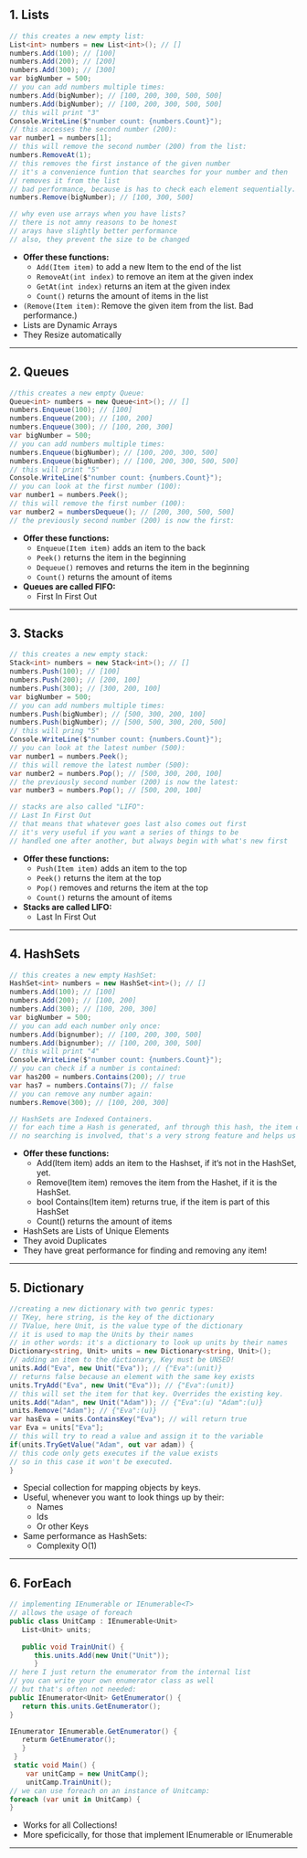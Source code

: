 ## 1. Lists

```cs
// this creates a new empty list:
List<int> numbers = new List<int>(); // []
numbers.Add(100); // [100]
numbers.Add(200); // [200]
numbers.Add(300); // [300]
var bigNumber = 500;
// you can add numbers multiple times:
numbers.Add(bigNumber); // [100, 200, 300, 500, 500]
numbers.Add(bigNumber); // [100, 200, 300, 500, 500]
// this will print "3"
Console.WriteLine($"number count: {numbers.Count}");
// this accesses the second number (200):
var number1 = numbers[1];
// this will remove the second number (200) from the list:
numbers.RemoveAt(1);
// this removes the first instance of the given number
// it's a convenience funtion that searches for your number and then
// removes it from the list
// bad performance, because is has to check each element sequentially.
numbers.Remove(bigNumber); // [100, 300, 500]

// why even use arrays when you have lists?
// there is not amny reasons to be honest
// arays have slightly better performance
// also, they prevent the size to be changed
```

- **Offer these functions:**
  - `Add(Item item)` to add a new Item to the end of the list
  - `RemoveAt(int index)` to remove an item at the given index
  - `GetAt(int index)` returns an item at the given index
  - `Count()` returns the amount of items in the list
- `(Remove(Item item)`: Remove the given item from the list. Bad performance.)
- Lists are Dynamic Arrays
- They Resize automatically

---

## 2. Queues

```cs
//this creates a new empty Queue:
Queue<int> numbers = new Queue<int>(); // []
numbers.Enqueue(100); // [100]
numbers.Enqueue(200); // [100, 200]
numbers.Enqueue(300); // [100, 200, 300]
var bigNumber = 500;
// you can add numbers multiple times:
numbers.Enqueue(bigNumber); // [100, 200, 300, 500]
numbers.Enqueue(bigNumber); // [100, 200, 300, 500, 500]
// this will print "5"
Console.WriteLine($"number count: {numbers.Count}");
// you can look at the first number (100):
var number1 = numbers.Peek();
// this will remove the first number (100):
var number2 = numbersDequeue(); // [200, 300, 500, 500]
// the previously second number (200) is now the first:
```

- **Offer these functions:**
  - `Enqueue(Item item)` adds an item to the back
  - `Peek()` returns the item in the beginning
  - `Dequeue()` removes and returns the item in the beginning
  - `Count()` returns the amount of items
- **Queues are called FIFO:**
  - First In First Out

---

## 3. Stacks

```cs
// this creates a new empty stack:
Stack<int> numbers = new Stack<int>(); // []
numbers.Push(100); // [100]
numbers.Push(200); // [200, 100]
numbers.Push(300); // [300, 200, 100]
var bigNumber = 500;
// you can add numbers multiple times:
numbers.Push(bigNumber); // [500, 300, 200, 100]
numbers.Push(bigNumber); // [500, 500, 300, 200, 500]
// this will pring "5"
Console.WriteLine($"number count: {numbers.Count}");
// you can look at the latest number (500):
var number1 = numbers.Peek();
// this will remove the latest number (500):
var number2 = numbers.Pop(); // [500, 300, 200, 100]
// the previously second number (200) is now the latest:
var number3 = numbers.Pop(); // [500, 200, 100]

// stacks are also called "LIFO":
// Last In First Out
// that means that whatever goes last also comes out first
// it's very useful if you want a series of things to be
// handled one after another, but always begin with what's new first
```

- **Offer these functions:**
  - `Push(Item item)` adds an item to the top
  - `Peek()` returns the item at the top
  - `Pop()` removes and returns the item at the top
  - `Count()` returns the amount of items
- **Stacks are called LIFO:**
  - Last In First Out

---

## 4. HashSets

```cs
// this creates a new empty HashSet:
HashSet<int> numbers = new HashSet<int>(); // []
numbers.Add(100); // [100]
numbers.Add(200); // [100, 200]
numbers.Add(300); // [100, 200, 300]
var bigNumber = 500;
// you can add each number only once:
numbers.Add(bignumber); // [100, 200, 300, 500]
numbers.Add(bignumber); // [100, 200, 300, 500]
// this will print "4"
Console.WriteLine($"number count: {numbers.Count}");
// you can check if a number is contained:
var has200 = numbers.Contains(200); // true
var has7 = numbers.Contains(7); // false
// you can remove any number again:
numbers.Remove(300); // [100, 200, 300]

// HashSets are Indexed Containers.
// for each time a Hash is generated, anf through this hash, the item can be found instantly
// no searching is involved, that's a very strong feature and helps us to keep track of things that are in this collection.
```

- **Offer these functions:**
  - Add(Item item) adds an item to the Hashset, if it‘s not in the HashSet, yet.
  - Remove(Item item) removes the item from the Hashet, if it is the HashSet.
  - bool Contains(Item item) returns true, if the item is part of this HashSet
  - Count() returns the amount of items
- HashSets are Lists of Unique Elements
- They avoid Duplicates
- They have great performance for finding and removing any item!

---

## 5. Dictionary

```cs
//creating a new dictionary with two genric types:
// TKey, here string, is the key of the dictionary
// TValue, here Unit, is the value type of the dictionary
// it is used to map the Units by their names
// in other words: it's a dictionary to look up units by their names
Dictionary<string, Unit> units = new Dictionary<string, Unit>();
// adding an item to the dictionary, Key must be UNSED!
units.Add("Eva", new Unit("Eva")); // {"Eva":(unit)}
// returns false because an element with the same key exists
units.TryAdd("Eva", new Unit("Eva")); // {"Eva":(unit)}
// this will set the item for that key. Overrides the existing key.
units.Add("Adan", new Unit("Adam")); // {"Eva":(u) "Adam":(u)}
units.Remove("Adam"); // {"Eva":(u)}
var hasEva = units.ContainsKey("Eva"); // will return true
var Eva = units["Eva"];
// this will try to read a value and assign it to the variable
if(units.TryGetValue("Adam", out var adam)) {
// this code only gets executes if the value exists
// so in this case it won't be executed.
}
```

- Special collection for mapping objects by keys.
- Useful, whenever you want to look things up by their:
  - Names
  - Ids
  - Or other Keys
- Same performance as HashSets:
  - Complexity O(1)

---

## 6. ForEach

```cs
// implementing IEnumerable or IEnumerable<T>
// allows the usage of foreach
public class UnitCamp : IEnumerable<Unit>
   List<Unit> units;
   
   public void TrainUnit() {
      this.units.Add(new Unit("Unit"));
      }
// here I just return the enumerator from the internal list
// you can write your own enumerator class as well
// but that's often not needed:
public IEnumerator<Unit> GetEnumerator() {
   return this.units.GetEnumerator();
}

IEnumerator IEnumerable.GetEnumerator() {
   returm GetEnumerator();
   }
 }
 static void Main() {
    var unitCamp = new UnitCamp();
    unitCamp.TrainUnit();
// we can use foreach on an instance of Unitcamp:
foreach (var unit in UnitCamp) {
}
```

- Works for all Collections!
- More speficically, for those that implement IEnumerable or IEnumerable<T>

---
